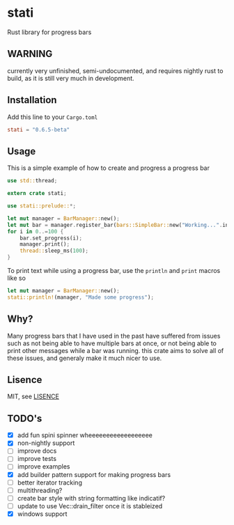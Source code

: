 # stati

Rust library for progress bars

## WARNING

currently very unfinished, semi-undocumented, and requires nightly rust to build,
as it is still very much in development.

## Installation

Add this line to your `Cargo.toml`

```toml
stati = "0.6.5-beta"
```

## Usage

This is a simple example of how to create and progress a progress bar

```rust
use std::thread;

extern crate stati;

use stati::prelude::*;

let mut manager = BarManager::new();
let mut bar = manager.register_bar(bars::SimpleBar::new("Working...".into(), ()));
for i in 0..=100 {
    bar.set_progress(i);
    manager.print();
    thread::sleep_ms(100);
}
```

To print text while using a progress bar, use the `println` and `print` macros like so

```rust
let mut manager = BarManager::new();
stati::println!(manager, "Made some progress");
```

## Why?

Many progress bars that I have used in the past
have suffered from issues such as not being able to have
multiple bars at once, or not being able to print other messages
while a bar was running. this crate aims to solve all of these issues,
and generaly make it much nicer to use.

## Lisence

MIT, see [LISENCE](LICENSE)

## TODO's

- [x] add fun spini spinner wheeeeeeeeeeeeeeeeee
- [x] non-nightly support
- [ ] improve docs
- [ ] improve tests
- [ ] improve examples
- [x] add builder pattern support for making progress bars
- [ ] better iterator tracking
- [ ] multithreading?
- [ ] create bar style with string formatting like indicatif?
- [ ] update to use Vec::drain_filter once it is stableized
- [x] windows support
